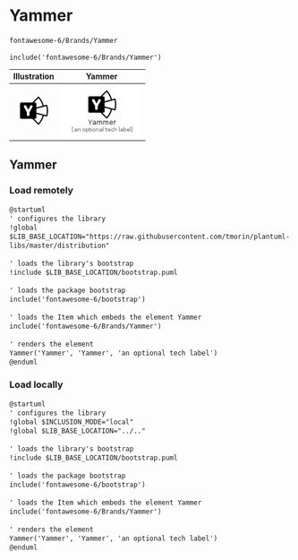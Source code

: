 # Yammer


```text
fontawesome-6/Brands/Yammer
```

```text
include('fontawesome-6/Brands/Yammer')
```



| Illustration | Yammer |
| :---: | :---: |
| ![illustration for Illustration](../../fontawesome-6/Brands/Yammer.png) | ![illustration for Yammer](../../fontawesome-6/Brands/Yammer.Local.png) |




## Yammer

### Load remotely
```plantuml
@startuml
' configures the library
!global $LIB_BASE_LOCATION="https://raw.githubusercontent.com/tmorin/plantuml-libs/master/distribution"

' loads the library's bootstrap
!include $LIB_BASE_LOCATION/bootstrap.puml

' loads the package bootstrap
include('fontawesome-6/bootstrap')

' loads the Item which embeds the element Yammer
include('fontawesome-6/Brands/Yammer')

' renders the element
Yammer('Yammer', 'Yammer', 'an optional tech label')
@enduml
```

### Load locally
```plantuml
@startuml
' configures the library
!global $INCLUSION_MODE="local"
!global $LIB_BASE_LOCATION="../.."

' loads the library's bootstrap
!include $LIB_BASE_LOCATION/bootstrap.puml

' loads the package bootstrap
include('fontawesome-6/bootstrap')

' loads the Item which embeds the element Yammer
include('fontawesome-6/Brands/Yammer')

' renders the element
Yammer('Yammer', 'Yammer', 'an optional tech label')
@enduml
```

